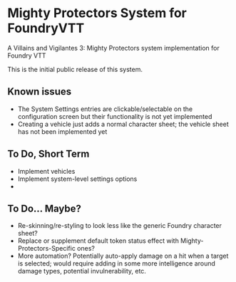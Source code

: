 # Mighty Protectors System for FoundryVTT
A Villains and Vigilantes 3:  Mighty Protectors system implementation for Foundry VTT

This is the initial public release of this system.  


## Known issues
- The System Settings entries are clickable/selectable on the configuration screen but their functionality is not yet implemented
- Creating a vehicle just adds a normal character sheet; the vehicle sheet has not been implemented yet

## To Do, Short Term
- Implement vehicles
- Implement system-level settings options
- 


## To Do... Maybe?
- Re-skinning/re-styling to look less like the generic Foundry character sheet?
- Replace or supplement default token status effect with Mighty-Protectors-Specific ones?
- More automation?  Potentially auto-apply damage on a hit when a target is selected; would require adding in some more intelligence around damage types, potential invulnerability, etc.

